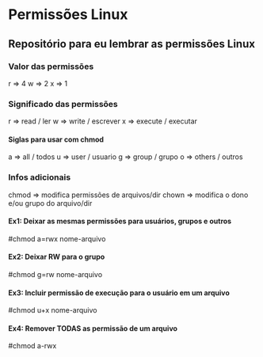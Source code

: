 # Permissões Linux
## Repositório para eu lembrar as permissões Linux

### Valor das permissões
r => 4
w => 2
x => 1

### Significado das permissões
r => read / ler
w => write / escrever
x => execute / executar

#### Siglas para usar com chmod
a => all / todos
u => user / usuario
g => group / grupo
o => others / outros

### Infos adicionais
chmod => modifica permissões de arquivos/dir
chown => modifica o dono e/ou grupo do arquivo/dir

#### Ex1: Deixar as mesmas permissões para usuários, grupos e outros
#chmod a=rwx nome-arquivo

#### Ex2: Deixar RW para o grupo
#chmod g=rw nome-arquivo

#### Ex3: Incluir permissão de execução para o usuário em um arquivo
#chmod u+x nome-arquivo

#### Ex4: Remover TODAS as permissão de um arquivo
#chmod a-rwx
